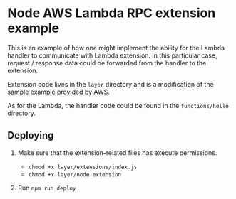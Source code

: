 # Node AWS Lambda RPC extension example

This is an example of how one might implement the ability for the Lambda handler to communicate with Lambda extension.
In this particular case, request / response data could be forwarded from the handler to the extension.

Extension code lives in the `layer` directory and is a modification of the [sample example provided by AWS](https://github.com/aws-samples/aws-lambda-extensions/tree/main/nodejs-example-extension).

As for the Lambda, the handler code could be found in the `functions/hello` directory.

## Deploying

1. Make sure that the extension-related files has execute permissions.

   - `chmod +x layer/extensions/index.js`
   - `chmod +x layer/node-extension`

2. Run `npm run deploy`
